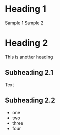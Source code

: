 # Heading 1
Sample 1 Sample 2
# Heading 2
This is another heading

## Subheading 2.1
Text
## Subheading 2.2
* one
* two
* three
* four

